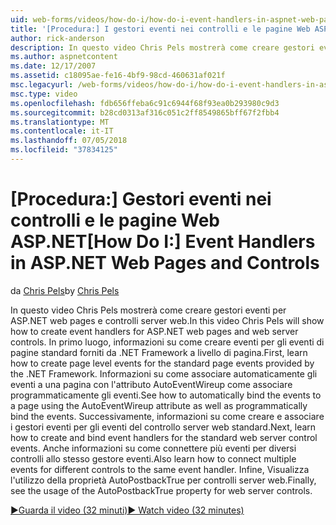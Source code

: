 ```yaml
---
uid: web-forms/videos/how-do-i/how-do-i-event-handlers-in-aspnet-web-pages-and-controls
title: '[Procedura:] I gestori eventi nei controlli e le pagine Web ASP.NET | Microsoft Docs'
author: rick-anderson
description: In questo video Chris Pels mostrerà come creare gestori eventi per ASP.NET web pages e controlli server web. In primo luogo, imparare a creare f gli eventi a livello di pagina...
ms.author: aspnetcontent
ms.date: 12/17/2007
ms.assetid: c18095ae-fe16-4bf9-98cd-460631af021f
msc.legacyurl: /web-forms/videos/how-do-i/how-do-i-event-handlers-in-aspnet-web-pages-and-controls
msc.type: video
ms.openlocfilehash: fdb656ffeba6c91c6944f68f93ea0b293980c9d3
ms.sourcegitcommit: b28cd0313af316c051c2ff8549865bff67f2fbb4
ms.translationtype: MT
ms.contentlocale: it-IT
ms.lasthandoff: 07/05/2018
ms.locfileid: "37834125"
---
```

<a name="how-do-i-event-handlers-in-aspnet-web-pages-and-controls"></a><span data-ttu-id="43a87-104">[Procedura:] Gestori eventi nei controlli e le pagine Web ASP.NET</span><span class="sxs-lookup"><span data-stu-id="43a87-104">[How Do I:] Event Handlers in ASP.NET Web Pages and Controls</span></span>
====================
<span data-ttu-id="43a87-105">da [Chris Pels](https://twitter.com/chrispels)</span><span class="sxs-lookup"><span data-stu-id="43a87-105">by [Chris Pels](https://twitter.com/chrispels)</span></span>

<span data-ttu-id="43a87-106">In questo video Chris Pels mostrerà come creare gestori eventi per ASP.NET web pages e controlli server web.</span><span class="sxs-lookup"><span data-stu-id="43a87-106">In this video Chris Pels will show how to create event handlers for ASP.NET web pages and web server controls.</span></span> <span data-ttu-id="43a87-107">In primo luogo, informazioni su come creare eventi per gli eventi di pagine standard forniti da .NET Framework a livello di pagina.</span><span class="sxs-lookup"><span data-stu-id="43a87-107">First, learn how to create page level events for the standard page events provided by the .NET Framework.</span></span> <span data-ttu-id="43a87-108">Informazioni su come associare automaticamente gli eventi a una pagina con l'attributo AutoEventWireup come associare programmaticamente gli eventi.</span><span class="sxs-lookup"><span data-stu-id="43a87-108">See how to automatically bind the events to a page using the AutoEventWireup attribute as well as programmatically bind the events.</span></span> <span data-ttu-id="43a87-109">Successivamente, informazioni su come creare e associare i gestori eventi per gli eventi del controllo server web standard.</span><span class="sxs-lookup"><span data-stu-id="43a87-109">Next, learn how to create and bind event handlers for the standard web server control events.</span></span> <span data-ttu-id="43a87-110">Anche informazioni su come connettere più eventi per diversi controlli allo stesso gestore eventi.</span><span class="sxs-lookup"><span data-stu-id="43a87-110">Also learn how to connect multiple events for different controls to the same event handler.</span></span> <span data-ttu-id="43a87-111">Infine, Visualizza l'utilizzo della proprietà AutoPostbackTrue per controlli server web.</span><span class="sxs-lookup"><span data-stu-id="43a87-111">Finally, see the usage of the AutoPostbackTrue property for web server controls.</span></span>

[<span data-ttu-id="43a87-112">&#9654;Guarda il video (32 minuti)</span><span class="sxs-lookup"><span data-stu-id="43a87-112">&#9654; Watch video (32 minutes)</span></span>](https://channel9.msdn.com/Blogs/ASP-NET-Site-Videos/how-do-i-event-handlers-in-aspnet-web-pages-and-controls)
